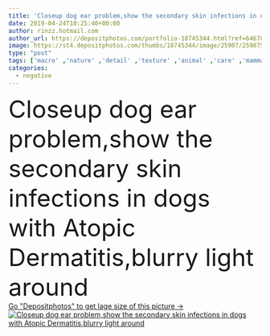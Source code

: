 ```yaml
---
title: 'Closeup dog ear problem,show the secondary skin infections in dogs with Atopic Dermatitis,blurry light around'
date: 2019-04-24T10:25:40+00:00
author: rinzz.hotmail.com
author_url: https://depositphotos.com/portfolio-18745344.html?ref=64678756
image: https://st4.depositphotos.com/thumbs/18745344/image/25907/259075566/api_thumb_450.jpg?forcejpeg=true
type: "post"
tags: ['macro' ,'nature' ,'detail' ,'texture' ,'animal' ,'care' ,'mammal' ,'skin' ,'cat' ,'concept' ,'dog' ,'fur' ,'hospital' ,'cell' ,'help' ,'disease' ,'negative' ,'dermatologist' ,'ear' ,'pets' ,'yeast' ,'clinic' ,'bacteria' ,'veterinary' ,'infection' ,'itchy' ,'veterinarian' ,'abnormal' ,'inflammation' ,'sculpt' ,'dermatitis' ,'hypersensitivity' ,'melasma' ,'yeast infection' ,'malassezie' ,'melassesia' ,'malassezia pachydermatis' ,'pseudomons aeruginosa' ]
categories: 
  - negative
---
```

<div aling="center">
            <font size="60"> Closeup dog ear problem,show the secondary skin infections in dogs with Atopic Dermatitis,blurry light around</font>   
</div>
<div>
    <a href='https://st4.depositphotos.com/thumbs/18745344/image/25907/259075566/api_thumb_450.jpg?forcejpeg=true?ref=64678756' target=_blank > Go "Depositphotos" to get lage size of this picture ->
        <img href='https://st4.depositphotos.com/thumbs/18745344/image/25907/259075566/api_thumb_450.jpg?forcejpeg=true?ref=64678756' src='https://st4.depositphotos.com/18745344/25907/i/950/depositphotos_259075566-stock-photo-closeup-dog-ear-problem-show.jpg?forcejpeg=true' alt='Closeup dog ear problem,show the secondary skin infections in dogs with Atopic Dermatitis,blurry light around' >
    </a>
</div>
